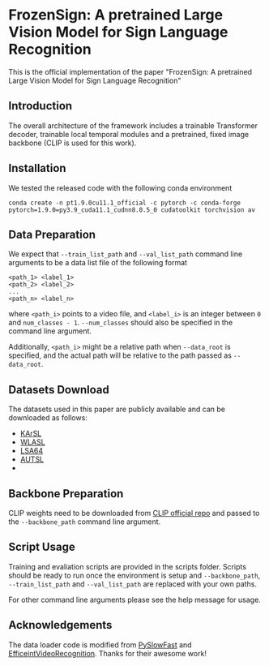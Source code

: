 # FrozenSign: A pretrained Large Vision Model for Sign Language Recognition

This is the official implementation of the paper "FrozenSign: A pretrained Large Vision Model for Sign Language Recognition"



## Introduction

The overall architecture of the framework includes a trainable Transformer decoder, trainable local temporal modules and a pretrained, fixed image backbone
(CLIP is used for this work).


## Installation

We tested the released code with the following conda environment

```
conda create -n pt1.9.0cu11.1_official -c pytorch -c conda-forge pytorch=1.9.0=py3.9_cuda11.1_cudnn8.0.5_0 cudatoolkit torchvision av
```

## Data Preparation

We expect that `--train_list_path` and `--val_list_path` command line arguments to be a data list file of the following format
```
<path_1> <label_1>
<path_2> <label_2>
...
<path_n> <label_n>
```
where `<path_i>` points to a video file, and `<label_i>` is an integer between `0` and `num_classes - 1`.
`--num_classes` should also be specified in the command line argument.

Additionally, `<path_i>` might be a relative path when `--data_root` is specified, and the actual path will be
relative to the path passed as `--data_root`.

## Datasets Download

The datasets used in this paper are publicly available and can be downloaded as follows:
- [KArSL](https://hamzah-luqman.github.io/KArSL/)
- [WLASL](https://dxli94.github.io/WLASL/)
- [LSA64](https://facundoq.github.io/datasets/lsa64/)
- [AUTSL](https://cvml.ankara.edu.tr/datasets/)
- 

## Backbone Preparation

CLIP weights need to be downloaded from [CLIP official repo](https://github.com/openai/CLIP/blob/d50d76daa670286dd6cacf3bcd80b5e4823fc8e1/clip/clip.py#L30)
and passed to the `--backbone_path` command line argument.

## Script Usage

Training and evaliation scripts are provided in the scripts folder.
Scripts should be ready to run once the environment is setup and 
`--backbone_path`, `--train_list_path` and `--val_list_path` are replaced with your own paths.

For other command line arguments please see the help message for usage.

## Acknowledgements

The data loader code is modified from [PySlowFast](https://github.com/facebookresearch/SlowFast) and [EfficeintVideoRecognition](https://github.com/OpenGVLab/efficient-video-recognition). Thanks for their awesome work!
